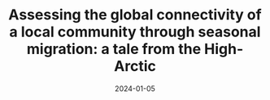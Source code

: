 ---
title: "Assessing the global
connectivity of a local community through seasonal migration: a tale from the High-Arctic"
collection: talks
type: "Conference talk"
permalink: /talks/2012-03-01-talk-1
venue: "Conference of the International Biogeography Society"
date: 2024-01-05
location: "Prague, Czech Republic"
---